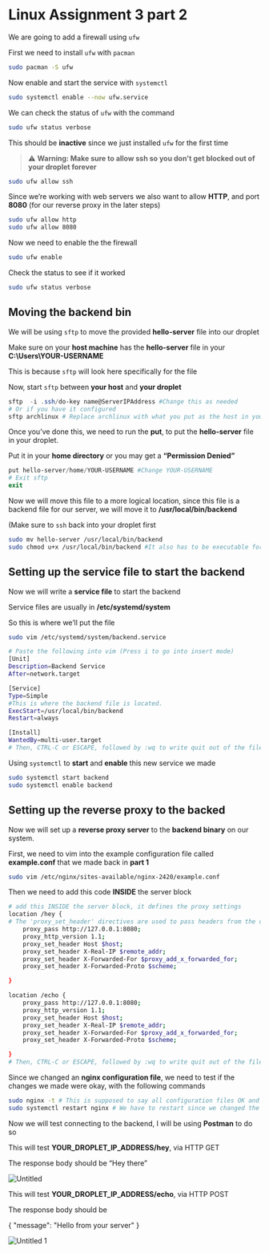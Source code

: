 # Linux Assignment 3 part 2

We are going to add a firewall using `ufw` 

First we need to install `ufw` with `pacman`

```bash
sudo pacman -S ufw
```

Now enable and start the service with `systemctl`

```bash
sudo systemctl enable --now ufw.service
```

We can check the status of `ufw` with the command

```bash
sudo ufw status verbose
```

This should be **inactive** since we just installed `ufw` for the first time


> :warning: **Warning: Make sure to allow ssh so you don't get blocked out of your droplet forever**

```bash
sudo ufw allow ssh
```


Since we’re working with web servers we also want to allow **HTTP**, and port **8080** (for our reverse proxy in the later steps)

```bash
sudo ufw allow http
sudo ufw allow 8080
```

Now we need to enable the the firewall

```bash
sudo ufw enable
```

Check the status to see if it worked

```bash
sudo ufw status verbose
```

## Moving the backend bin

We will be using `sftp` to move the provided **hello-server** file into our droplet

Make sure on your **host machine** has the **hello-server** file in your **C:\Users\YOUR-USERNAME**

This is because `sftp` will look here specifically for the file

Now, start `sftp` between **your host** and **your droplet**

```powershell
sftp  -i .ssh/do-key name@ServerIPAddress #Change this as needed
# Or if you have it configured
sftp archlinux # Replace archlinux with what you put as the host in your SSH config file
```

Once you’ve done this, we need to run the **put**, to put the **hello-server** file in your droplet.

Put it in your **home directory** or you may get a **“Permission Denied”**

```powershell
put hello-server/home/YOUR-USERNAME #Change YOUR-USERNAME
# Exit sftp
exit
```

Now we will move this file to a more logical location, since this file is a backend file for our server, we will move it to **/usr/local/bin/backend**

(Make sure to `ssh` back into your droplet first

```bash
sudo mv hello-server /usr/local/bin/backend 
sudo chmod u+x /usr/local/bin/backend #It also has to be executable for the next steps
```

## Setting up the service file to start the backend

Now we will write a **service file** to start the backend

Service files are usually in **/etc/systemd/system**

So this is where we’ll put the file

```bash
sudo vim /etc/systemd/system/backend.service

# Paste the following into vim (Press i to go into insert mode)
[Unit]
Description=Backend Service
After=network.target

[Service]
Type=Simple
#This is where the backend file is located.
ExecStart=/usr/local/bin/backend
Restart=always

[Install]
WantedBy=multi-user.target
# Then, CTRL-C or ESCAPE, followed by :wq to write quit out of the file
```

Using `systemctl` to **start** and **enable** this new service we made

```bash
sudo systemctl start backend
sudo systemctl enable backend
```

## Setting up the reverse proxy to the backed

Now we will set up a **reverse proxy server** to the **backend binary** on our system.

First, we need to vim into the example configuration file called **example.conf** that we made back in **part 1**

```bash
sudo vim /etc/nginx/sites-available/nginx-2420/example.conf
```

Then we need to add this code **INSIDE** the server block

```bash
# add this INSIDE the server block, it defines the proxy settings
location /hey {
# The 'proxy_set_header' directives are used to pass headers from the original request, to the proxy server.
    proxy_pass http://127.0.0.1:8080;
    proxy_http_version 1.1;
    proxy_set_header Host $host;
    proxy_set_header X-Real-IP $remote_addr;
    proxy_set_header X-Forwarded-For $proxy_add_x_forwarded_for;
    proxy_set_header X-Forwarded-Proto $scheme;

}

location /echo {
    proxy_pass http://127.0.0.1:8080;
    proxy_http_version 1.1;
    proxy_set_header Host $host;
    proxy_set_header X-Real-IP $remote_addr;
    proxy_set_header X-Forwarded-For $proxy_add_x_forwarded_for;
    proxy_set_header X-Forwarded-Proto $scheme;

}
# Then, CTRL-C or ESCAPE, followed by :wq to write quit out of the file
```

Since we changed an **nginx configuration file**, we need to test if the changes we made were okay, with the following commands

```bash
sudo nginx -t # This is supposed to say all configuration files OK and test is SUCCESSFUL, if an error occurs redo the steps
sudo systemctl restart nginx # We have to restart since we changed the .conf file
```

Now we will test connecting to the backend, I will be using **Postman** to do so

This will test **YOUR_DROPLET_IP_ADDRESS/hey**, via HTTP GET

The response body should be “Hey there”

![Untitled](https://github.com/rylanraj/nginx-2420/assets/76143775/d417f68a-7a36-4d80-8229-f8b80bf50b34)

This will test **YOUR_DROPLET_IP_ADDRESS/echo**, via HTTP POST

The response body should be 

{
"message": "Hello from your server"
}

![Untitled 1](https://github.com/rylanraj/nginx-2420/assets/76143775/bd2cc52c-840d-4f9d-8a96-877a0f499d9d)

